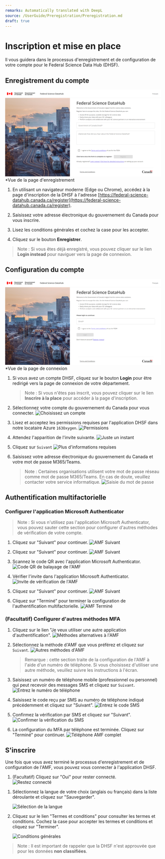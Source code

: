 ```yaml
---
remarks: Automatically translated with DeepL
source: /UserGuide/Preregistration/Preregistration.md
draft: true
---
```


# Inscription et mise en place

Il vous guidera dans le processus d'enregistrement et de configuration de votre compte pour le Federal Science Data Hub (DHSF).

## Enregistrement du compte

![Page d'inscription](https://github.com/ssc-sp/datahub-docs/blob/next/UserGuide/Preregistration/registration-page.png?raw=true)
*Vue de la page d'enregistrement

1. En utilisant un navigateur moderne (Edge ou Chrome), accédez à la page d'inscription de la DHSF à l'adresse [https://federal-science-datahub.canada.ca/register](https://federal-science-datahub.canada.ca/register).

1. Saisissez votre adresse électronique du gouvernement du Canada pour vous inscrire.

1. Lisez les conditions générales et cochez la case pour les accepter.

1. Cliquez sur le bouton **Enregistrer**.

> Note : Si vous êtes déjà enregistré, vous pouvez cliquer sur le lien **Login instead** pour naviguer vers la page de connexion.


## Configuration du compte

![Page de connexion](https://github.com/ssc-sp/datahub-docs/blob/next/UserGuide/Preregistration/login-page.png?raw=true)
*Vue de la page de connexion



1. Si vous avez un compte DHSF, cliquez sur le bouton **Login** pour être redirigé vers la page de connexion de votre département.
    > Note : Si vous n'êtes pas inscrit, vous pouvez cliquer sur le lien **Inscrire à la place** pour accéder à la page d'inscription.

1. Sélectionnez votre compte du gouvernement du Canada pour vous connecter.
    ![Choisissez un compte](https://github.com/ssc-sp/datahub-docs/blob/next/UserGuide/Preregistration/pick-an-account.png?raw=true)

1. Lisez et acceptez les permissions requises par l'application DHSF dans notre locataire Azure `163Oxygen`.
    ![Permissions](https://github.com/ssc-sp/datahub-docs/blob/next/UserGuide/Preregistration/permissions.png?raw=true)

1. Attendez l'apparition de l'invite suivante.
    ![Juste un instant](https://github.com/ssc-sp/datahub-docs/blob/next/UserGuide/Preregistration/wait-for-prompt.png?raw=true)

1. Cliquez sur `Suivant`
    ![Plus d'informations requises](https://github.com/ssc-sp/datahub-docs/blob/next/UserGuide/Preregistration/click-next.png?raw=true)

1. Saisissez votre adresse électronique du gouvernement du Canada et votre mot de passe M365/Teams.
    > Note : Certaines organisations utilisent votre mot de passe réseau comme mot de passe M365/Teams. En cas de doute, veuillez contacter votre service informatique.
    ![Saisie du mot de passe](https://github.com/ssc-sp/datahub-docs/blob/next/UserGuide/Preregistration/password-entry.png?raw=true)

## Authentification multifactorielle

### Configurer l'application Microsoft Authenticator

> Note : Si vous n'utilisez pas l'application Microsoft Authenticator, vous pouvez sauter cette section pour configurer d'autres méthodes de vérification de votre compte.

1. Cliquez sur "Suivant" pour continuer.
    ![AMF Suivant](https://github.com/ssc-sp/datahub-docs/blob/next/UserGuide/Preregistration/mfa-01.png?raw=true)

1. Cliquez sur "Suivant" pour continuer.
    ![AMF Suivant](https://github.com/ssc-sp/datahub-docs/blob/next/UserGuide/Preregistration/mfa-02.png?raw=true)

1. Scannez le code QR avec l'application Microsoft Authenticator.
    ![Code QR de balayage de l'AMF](https://github.com/ssc-sp/datahub-docs/blob/next/UserGuide/Preregistration/mfa-03.png?raw=true)

1. Vérifier l'invite dans l'application Microsoft Authenticator.
    ![Invite de vérification de l'AMF](https://github.com/ssc-sp/datahub-docs/blob/next/UserGuide/Preregistration/mfa-04.png?raw=true)

1. Cliquez sur "Suivant" pour continuer.
    ![AMF Suivant](https://github.com/ssc-sp/datahub-docs/blob/next/UserGuide/Preregistration/mfa-05.png?raw=true)

1. Cliquez sur "Terminé" pour terminer la configuration de l'authentification multifactorielle.
    ![AMF Terminé](https://github.com/ssc-sp/datahub-docs/blob/next/UserGuide/Preregistration/mfa-06.png?raw=true)

### (Facultatif) Configurer d'autres méthodes MFA

1. Cliquez sur le lien "Je veux utiliser une autre application d'authentification".
    ![Méthodes alternatives à l'AMF](https://github.com/ssc-sp/datahub-docs/blob/next/UserGuide/Preregistration/mfa-01.png?raw=true)

1. Sélectionnez la méthode d'AMF que vous préférez et cliquez sur `Suivant`.
    ![Autres méthodes d'AMF](https://github.com/ssc-sp/datahub-docs/blob/next/UserGuide/Preregistration/mfa-08.png?raw=true)

    > Remarque : cette section traite de la configuration de l'AMF à l'aide d'un numéro de téléphone. Si vous choisissez d'utiliser une autre méthode, veuillez suivre les instructions à l'écran.

1. Saisissez un numéro de téléphone mobile (professionnel ou personnel) qui peut recevoir des messages SMS et cliquez sur `Suivant`.
    ![Entrez le numéro de téléphone](https://github.com/ssc-sp/datahub-docs/blob/next/UserGuide/Preregistration/mfa-09.png?raw=true)

1. Saisissez le code reçu par SMS au numéro de téléphone indiqué précédemment et cliquez sur "Suivant".
    ![Entrez le code SMS](https://github.com/ssc-sp/datahub-docs/blob/next/UserGuide/Preregistration/mfa-10.png?raw=true)

1. Confirmez la vérification par SMS et cliquez sur "Suivant".
    ![Confirmer la vérification du SMS](https://github.com/ssc-sp/datahub-docs/blob/next/UserGuide/Preregistration/mfa-11.png?raw=true)

1. La configuration du MFA par téléphone est terminée. Cliquez sur "Terminé" pour continuer.
    ![Téléphone AMF complet](https://github.com/ssc-sp/datahub-docs/blob/next/UserGuide/Preregistration/mfa-12.png?raw=true)

## S'inscrire

Une fois que vous avez terminé le processus d'enregistrement et de configuration de l'AMF, vous pouvez vous connecter à l'application DHSF.

1) (Facultatif) Cliquez sur "Oui" pour rester connecté.   
    ![Restez connecté](https://github.com/ssc-sp/datahub-docs/blob/next/UserGuide/Preregistration/stay-signed-in.png?raw=true)

1. Sélectionnez la langue de votre choix (anglais ou français) dans la liste déroulante et cliquez sur "Sauvegarder".
   
    ![Sélection de la langue](https://github.com/ssc-sp/datahub-docs/blob/next/UserGuide/Preregistration/language-selection.png?raw=true)

1. Cliquez sur le lien "Termes et conditions" pour consulter les termes et conditions. Cochez la case pour accepter les termes et conditions et cliquez sur "Terminer".
   
    ![Conditions générales](https://github.com/ssc-sp/datahub-docs/blob/next/UserGuide/Preregistration/terms-and-conditions.png?raw=true)

> Note : Il est important de rappeler que la DHSF n'est approuvée que pour les données **non classifiées**.
